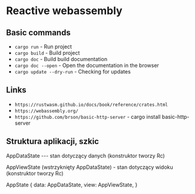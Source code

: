 Reactive webassembly
===================

Basic commands
--------------
- `cargo run` - Run project
- `cargo build` - Build project
- `cargo doc` - Build build documentation
- `cargo doc --open` - Open the documentation in the browser
- `cargo update --dry-run` - Checking for updates

Links
--------------
- `https://rustwasm.github.io/docs/book/reference/crates.html`
- `https://webassembly.org/`
- `https://github.com/brson/basic-http-server` - cargo install basic-http-server


Struktura aplikacji, szkic
--------------

AppDataState --- stan dotyczący danych                              (konstruktor tworzy Rc<AppDataState>)

AppViewState (wstrzyknięty AppDataState) - stan dotyczący widoku    (konstruktor tworzy Rc<AppDataState>)

AppState {
    data: AppDataState,
    view: AppViewState,
}